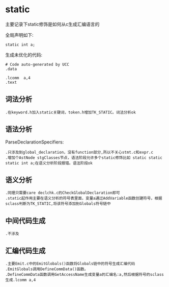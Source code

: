 # static
主要记录下static修饰是如何从c生成汇编语言的

全局声明如下:

```
static int a;
```
生成未优化的代码:
```
# Code auto-generated by UCC
.data

.lcomm	a,4
.text
```

## 词法分析

    .在keyword.h加入static关键词，token.h增加TK_STATIC。词法分析ok

## 语法分析

ParseDeclarationSpecifiers:
    
    .只涉及到global_declaration，没有function部分,所以不关心stmt.c和expr.c
    .增加个AstNode stgClasses节点，语法阶段允许多个static修饰比如 static static static int a;在语义分析阶段报错。语法阶段ok

## 语义分析

    .同理只需要care declchk.c的CheckGlobalDeclaration即可
    .static起作用主要在语义分析的符号表里面，变量a通过AddVariable函数创建符号，根据sclass判断为TK_STATIC,将该符号添加到Globals符号链中

## 中间代码生成

    .不涉及

## 汇编代码生成

    .主要Emit.c中的EmitGlobals()函数将Globals链中的符号生成汇编代码
    .EmitGlobals调用DefineCommData()函数。
    .DefineCommData函数调用GetAccessName生成变量a的汇编名:a,然后根据符号的sclass生成.lcomm a,4
